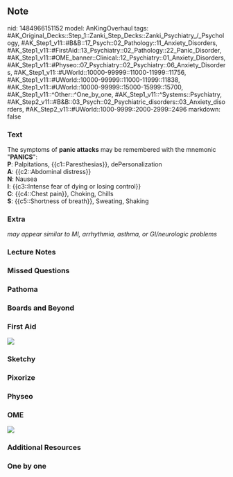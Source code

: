 ## Note
nid: 1484966151152
model: AnKingOverhaul
tags: #AK_Original_Decks::Step_1::Zanki_Step_Decks::Zanki_Psychiatry_/_Psychology, #AK_Step1_v11::#B&B::17_Psych::02_Pathology::11_Anxiety_Disorders, #AK_Step1_v11::#FirstAid::13_Psychiatry::02_Pathology::22_Panic_Disorder, #AK_Step1_v11::#OME_banner::Clinical::12_Psychiatry::01_Anxiety_Disorders, #AK_Step1_v11::#Physeo::07_Psychiatry::02_Psychiatry::06_Anxiety_Disorders, #AK_Step1_v11::#UWorld::10000-99999::11000-11999::11756, #AK_Step1_v11::#UWorld::10000-99999::11000-11999::11838, #AK_Step1_v11::#UWorld::10000-99999::15000-15999::15700, #AK_Step1_v11::^Other::^One_by_one, #AK_Step1_v11::^Systems::Psychiatry, #AK_Step2_v11::#B&B::03_Psych::02_Psychiatric_disorders::03_Anxiety_disorders, #AK_Step2_v11::#UWorld::1000-9999::2000-2999::2496
markdown: false

### Text
<div>
  The symptoms of <b>panic attacks</b> may be remembered with the
  mnemonic "<b>PANICS</b>":
</div>
<div style="centerbox">
  <div class="mnemonics">
    <div>
      <b>P</b>: Palpitations, {{c1::Paresthesias}},
      dePersonalization
    </div>
    <div>
      <b>A</b>: {{c2::Abdominal distress}}
    </div>
    <div>
      <b>N</b>: Nausea
    </div>
    <div>
      <b>I</b>: {{c3::Intense fear of dying or losing control}}
    </div>
    <div>
      <b>C</b>: {{c4::Chest pain}}, Choking, Chills
    </div>
    <div>
      <b>S</b>: {{c5::Shortness of breath}}, Sweating, Shaking
    </div>
  </div>
</div>

### Extra
<i>may appear similar to MI, arrhythmia, asthma, or GI/neurologic
problems</i>

### Lecture Notes


### Missed Questions


### Pathoma


### Boards and Beyond


### First Aid
<img src="tmpQzodWS.png">

### Sketchy


### Pixorize


### Physeo


### OME
<div class="ome-widget">
  <a href=
  "https://onlinemeded.org/spa/psychiatry/anxiety-disorders/acquire?ref=anki">
  <img src="_OME_AnkiFlashcards_Lesson_4.png"></a>
</div>

### Additional Resources


### One by one

